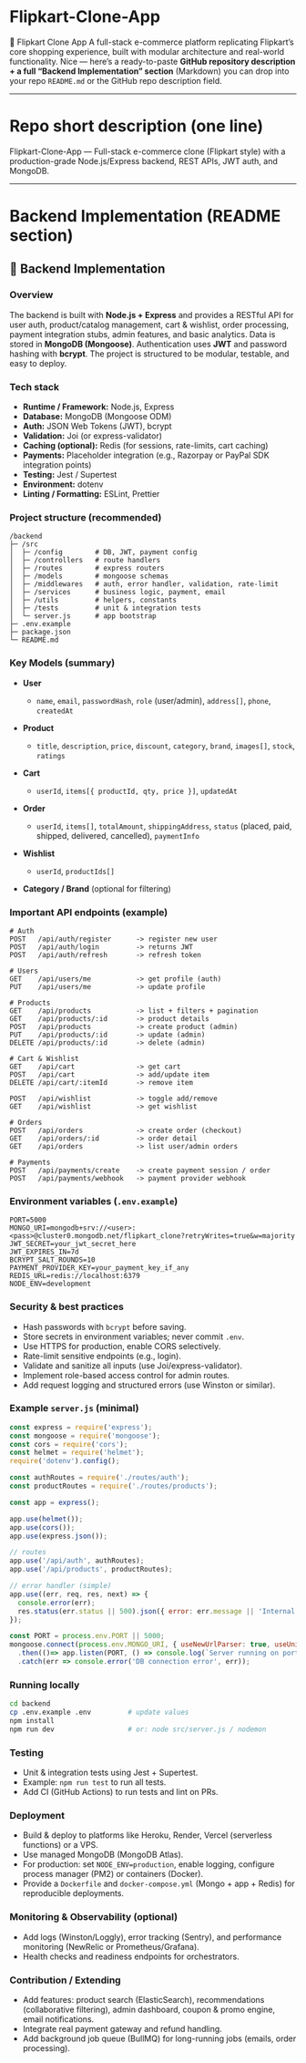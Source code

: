 # Flipkart-Clone-App
🛒 Flipkart Clone App A full-stack e-commerce platform replicating Flipkart’s core shopping experience, built with modular architecture and real-world functionality. 
Nice — here’s a ready-to-paste **GitHub repository description + a full “Backend Implementation” section** (Markdown) you can drop into your repo `README.md` or the GitHub repo description field.



---

# Repo short description (one line)

Flipkart-Clone-App — Full-stack e-commerce clone (Flipkart style) with a production-grade Node.js/Express backend, REST APIs, JWT auth, and MongoDB.

---

# Backend Implementation (README section)

## 🔧 Backend Implementation

### Overview

The backend is built with **Node.js + Express** and provides a RESTful API for user auth, product/catalog management, cart & wishlist, order processing, payment integration stubs, admin features, and basic analytics. Data is stored in **MongoDB (Mongoose)**. Authentication uses **JWT** and password hashing with **bcrypt**. The project is structured to be modular, testable, and easy to deploy.

### Tech stack

* **Runtime / Framework:** Node.js, Express
* **Database:** MongoDB (Mongoose ODM)
* **Auth:** JSON Web Tokens (JWT), bcrypt
* **Validation:** Joi (or express-validator)
* **Caching (optional):** Redis (for sessions, rate-limits, cart caching)
* **Payments:** Placeholder integration (e.g., Razorpay or PayPal SDK integration points)
* **Testing:** Jest / Supertest
* **Environment:** dotenv
* **Linting / Formatting:** ESLint, Prettier

### Project structure (recommended)

```
/backend
├─ /src
│  ├─ /config        # DB, JWT, payment config
│  ├─ /controllers   # route handlers
│  ├─ /routes        # express routers
│  ├─ /models        # mongoose schemas
│  ├─ /middlewares   # auth, error handler, validation, rate-limit
│  ├─ /services      # business logic, payment, email
│  ├─ /utils         # helpers, constants
│  ├─ /tests         # unit & integration tests
│  └─ server.js      # app bootstrap
├─ .env.example
├─ package.json
└─ README.md
```

### Key Models (summary)

* **User**

  * `name`, `email`, `passwordHash`, `role` (user/admin), `address[]`, `phone`, `createdAt`
* **Product**

  * `title`, `description`, `price`, `discount`, `category`, `brand`, `images[]`, `stock`, `ratings`
* **Cart**

  * `userId`, `items[{ productId, qty, price }]`, `updatedAt`
* **Order**

  * `userId`, `items[]`, `totalAmount`, `shippingAddress`, `status` (placed, paid, shipped, delivered, cancelled), `paymentInfo`
* **Wishlist**

  * `userId`, `productIds[]`
* **Category / Brand** (optional for filtering)

### Important API endpoints (example)

```
# Auth
POST   /api/auth/register      -> register new user
POST   /api/auth/login         -> returns JWT
POST   /api/auth/refresh       -> refresh token

# Users
GET    /api/users/me           -> get profile (auth)
PUT    /api/users/me           -> update profile

# Products
GET    /api/products           -> list + filters + pagination
GET    /api/products/:id       -> product details
POST   /api/products           -> create product (admin)
PUT    /api/products/:id       -> update (admin)
DELETE /api/products/:id       -> delete (admin)

# Cart & Wishlist
GET    /api/cart               -> get cart
POST   /api/cart               -> add/update item
DELETE /api/cart/:itemId       -> remove item

POST   /api/wishlist           -> toggle add/remove
GET    /api/wishlist           -> get wishlist

# Orders
POST   /api/orders             -> create order (checkout)
GET    /api/orders/:id         -> order detail
GET    /api/orders             -> list user/admin orders

# Payments
POST   /api/payments/create    -> create payment session / order
POST   /api/payments/webhook   -> payment provider webhook
```

### Environment variables (`.env.example`)

```env
PORT=5000
MONGO_URI=mongodb+srv://<user>:<pass>@cluster0.mongodb.net/flipkart_clone?retryWrites=true&w=majority
JWT_SECRET=your_jwt_secret_here
JWT_EXPIRES_IN=7d
BCRYPT_SALT_ROUNDS=10
PAYMENT_PROVIDER_KEY=your_payment_key_if_any
REDIS_URL=redis://localhost:6379
NODE_ENV=development
```

### Security & best practices

* Hash passwords with `bcrypt` before saving.
* Store secrets in environment variables; never commit `.env`.
* Use HTTPS for production, enable CORS selectively.
* Rate-limit sensitive endpoints (e.g., login).
* Validate and sanitize all inputs (use Joi/express-validator).
* Implement role-based access control for admin routes.
* Add request logging and structured errors (use Winston or similar).

### Example `server.js` (minimal)

```js
const express = require('express');
const mongoose = require('mongoose');
const cors = require('cors');
const helmet = require('helmet');
require('dotenv').config();

const authRoutes = require('./routes/auth');
const productRoutes = require('./routes/products');

const app = express();

app.use(helmet());
app.use(cors());
app.use(express.json());

// routes
app.use('/api/auth', authRoutes);
app.use('/api/products', productRoutes);

// error handler (simple)
app.use((err, req, res, next) => {
  console.error(err);
  res.status(err.status || 500).json({ error: err.message || 'Internal server error' });
});

const PORT = process.env.PORT || 5000;
mongoose.connect(process.env.MONGO_URI, { useNewUrlParser: true, useUnifiedTopology: true })
  .then(()=> app.listen(PORT, () => console.log(`Server running on port ${PORT}`)))
  .catch(err => console.error('DB connection error', err));
```

### Running locally

```bash
cd backend
cp .env.example .env         # update values
npm install
npm run dev                  # or: node src/server.js / nodemon
```

### Testing

* Unit & integration tests using Jest + Supertest.
* Example: `npm run test` to run all tests.
* Add CI (GitHub Actions) to run tests and lint on PRs.

### Deployment

* Build & deploy to platforms like Heroku, Render, Vercel (serverless functions) or a VPS.
* Use managed MongoDB (MongoDB Atlas).
* For production: set `NODE_ENV=production`, enable logging, configure process manager (PM2) or containers (Docker).
* Provide a `Dockerfile` and `docker-compose.yml` (Mongo + app + Redis) for reproducible deployments.

### Monitoring & Observability (optional)

* Add logs (Winston/Loggly), error tracking (Sentry), and performance monitoring (NewRelic or Prometheus/Grafana).
* Health checks and readiness endpoints for orchestrators.

### Contribution / Extending

* Add features: product search (ElasticSearch), recommendations (collaborative filtering), admin dashboard, coupon & promo engine, email notifications.
* Integrate real payment gateway and refund handling.
* Add background job queue (BullMQ) for long-running jobs (emails, order processing).
